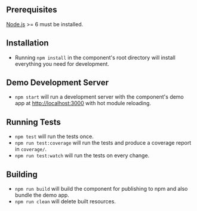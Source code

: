 ## Prerequisites

[Node.js](http://nodejs.org/) >= 6 must be installed.

## Installation

-   Running `npm install` in the component's root directory will install everything you need for development.

## Demo Development Server

-   `npm start` will run a development server with the component's demo app at <http://localhost:3000> with hot module reloading.

## Running Tests

-   `npm test` will run the tests once.
-   `npm run test:coverage` will run the tests and produce a coverage report in `coverage/`.
-   `npm run test:watch` will run the tests on every change.

## Building

-   `npm run build` will build the component for publishing to npm and also bundle the demo app.
-   `npm run clean` will delete built resources.
